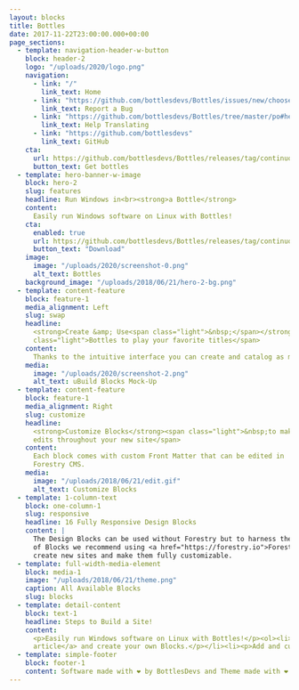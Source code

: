```yaml
---
layout: blocks
title: Bottles
date: 2017-11-22T23:00:00.000+00:00
page_sections:
  - template: navigation-header-w-button
    block: header-2
    logo: "/uploads/2020/logo.png"
    navigation:
      - link: "/"
        link_text: Home
      - link: "https://github.com/bottlesdevs/Bottles/issues/new/choose"
        link_text: Report a Bug
      - link: "https://github.com/bottlesdevs/Bottles/tree/master/po#help-translating-bottles-rocket"
        link_text: Help Translating
      - link: "https://github.com/bottlesdevs"
        link_text: GitHub
    cta:
      url: https://github.com/bottlesdevs/Bottles/releases/tag/continuous
      button_text: Get bottles
  - template: hero-banner-w-image
    block: hero-2
    slug: features
    headline: Run Windows in<br><strong>a Bottle</strong>
    content:
      Easily run Windows software on Linux with Bottles!
    cta:
      enabled: true
      url: https://github.com/bottlesdevs/Bottles/releases/tag/continuous
      button_text: "Download"
    image:
      image: "/uploads/2020/screenshot-0.png"
      alt_text: Bottles
    background_image: "/uploads/2018/06/21/hero-2-bg.png"
  - template: content-feature
    block: feature-1
    media_alignment: Left
    slug: swap
    headline:
      <strong>Create &amp; Use<span class="light">&nbsp;</span></strong><span
      class="light">Bottles to play your favorite titles</span>
    content:
      Thanks to the intuitive interface you can create and catalog as many bottles as you want!
    media:
      image: "/uploads/2020/screenshot-2.png"
      alt_text: uBuild Blocks Mock-Up
  - template: content-feature
    block: feature-1
    media_alignment: Right
    slug: customize
    headline:
      <strong>Customize Blocks</strong><span class="light">&nbsp;to make quick
      edits throughout your new site</span>
    content:
      Each block comes with custom Front Matter that can be edited in
      Forestry CMS.
    media:
      image: "/uploads/2018/06/21/edit.gif"
      alt_text: Customize Blocks
  - template: 1-column-text
    block: one-column-1
    slug: responsive
    headline: 16 Fully Responsive Design Blocks
    content: |
      The Design Blocks can be used without Forestry but to harness the power
      of Blocks we recommend using <a href="https://forestry.io">Forestry</a>. Once the site is imported you can immediately
      create new sites and make them fully customizable.
  - template: full-width-media-element
    block: media-1
    image: "/uploads/2018/06/21/theme.png"
    caption: All Available Blocks
    slug: blocks
  - template: detail-content
    block: text-1
    headline: Steps to Build a Site!
    content:
      <p>Easily run Windows software on Linux with Bottles!</p><ol><li><p><a href="https://app.forestry.io/quick-start?repo=forestryio/ubuild-jekyll&provider=github&engine=jekyll">Import this demo in Forestry</a>.</p></li><li><p>Read <a href="https://forestry.io/blog/ubuild-a-new-theme-for-static-sites-using-blocks/">our
      article</a> and create your own Blocks.</p></li><li><p>Add and customize the available Blocks and preview them as you go along.</p></li></ol>
  - template: simple-footer
    block: footer-1
    content: Software made with ❤︎ by BottlesDevs and Theme made with ❤︎ by ublocks
---
```

